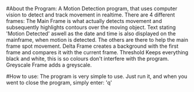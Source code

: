 #About the Program:
A Motion Detection program, that uses computer vision to detect and track movement in realtime.
There are 4 different frames: The Main Frame is what actually detects movement and subsequently highlights contours over the moving object. Text stating 'Motion Detected' aswell as the date and time is also displayed on the mainframe, when motion is detected.
The others are there to help the main frame spot movement. Delta Frame creates a background with the first frame and compares it with the current frame. Threshold Keeps everything black and white, this is so colours don't interfere with the program. Greyscale Frame adds a greyscale. 

#How to use:
The program is very simple to use. Just run it, and when you went to close the program, simply enter: 'q'


